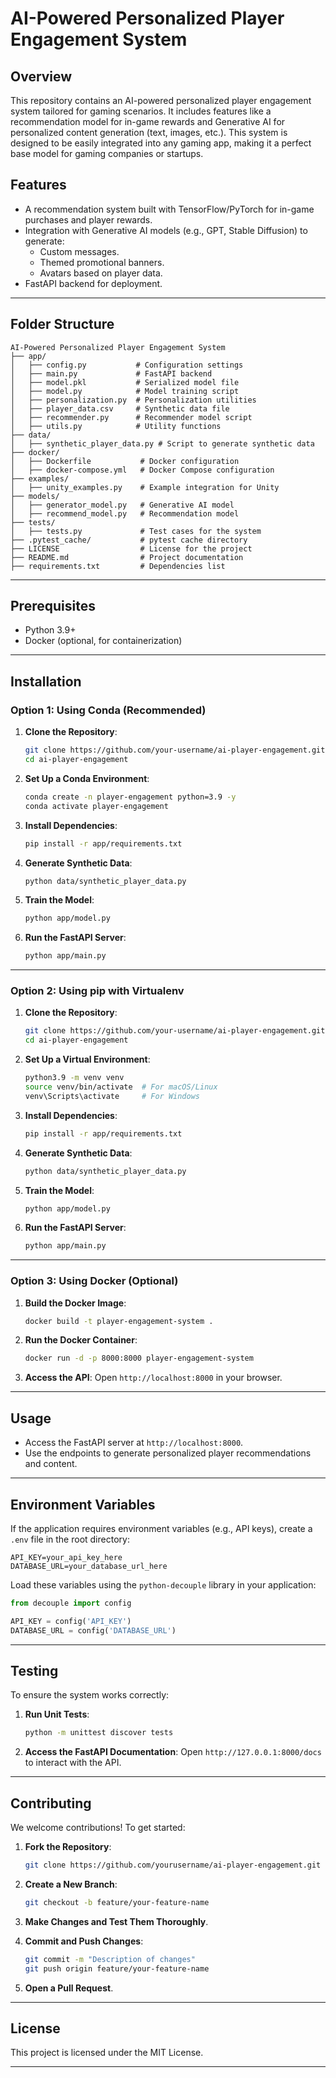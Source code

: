 # AI-Powered Personalized Player Engagement System

## Overview
This repository contains an AI-powered personalized player engagement system tailored for gaming scenarios. It includes features like a recommendation model for in-game rewards and Generative AI for personalized content generation (text, images, etc.). This system is designed to be easily integrated into any gaming app, making it a perfect base model for gaming companies or startups.

## Features
- A recommendation system built with TensorFlow/PyTorch for in-game purchases and player rewards.
- Integration with Generative AI models (e.g., GPT, Stable Diffusion) to generate:
  - Custom messages.
  - Themed promotional banners.
  - Avatars based on player data.
- FastAPI backend for deployment.

---
## Folder Structure
```
AI-Powered Personalized Player Engagement System
├── app/
│   ├── config.py           # Configuration settings
│   ├── main.py             # FastAPI backend
│   ├── model.pkl           # Serialized model file
│   ├── model.py            # Model training script
│   ├── personalization.py  # Personalization utilities
│   ├── player_data.csv     # Synthetic data file
│   ├── recommender.py      # Recommender model script
│   ├── utils.py            # Utility functions
├── data/
│   ├── synthetic_player_data.py # Script to generate synthetic data
├── docker/
│   ├── Dockerfile           # Docker configuration
│   ├── docker-compose.yml   # Docker Compose configuration
├── examples/
│   ├── unity_examples.py    # Example integration for Unity
├── models/
│   ├── generator_model.py   # Generative AI model
│   ├── recommend_model.py   # Recommendation model
├── tests/
│   ├── tests.py             # Test cases for the system
├── .pytest_cache/           # pytest cache directory
├── LICENSE                  # License for the project
├── README.md                # Project documentation
├── requirements.txt         # Dependencies list
```

---

## Prerequisites
- Python 3.9+
- Docker (optional, for containerization)

---

## Installation

### Option 1: Using Conda (Recommended)
1. **Clone the Repository**:
   ```bash
   git clone https://github.com/your-username/ai-player-engagement.git
   cd ai-player-engagement
   ```

2. **Set Up a Conda Environment**:
   ```bash
   conda create -n player-engagement python=3.9 -y
   conda activate player-engagement
   ```

3. **Install Dependencies**:
   ```bash
   pip install -r app/requirements.txt
   ```

4. **Generate Synthetic Data**:
   ```bash
   python data/synthetic_player_data.py
   ```

5. **Train the Model**:
   ```bash
   python app/model.py
   ```

6. **Run the FastAPI Server**:
   ```bash
   python app/main.py
   ```

---

### Option 2: Using pip with Virtualenv
1. **Clone the Repository**:
   ```bash
   git clone https://github.com/your-username/ai-player-engagement.git
   cd ai-player-engagement
   ```

2. **Set Up a Virtual Environment**:
   ```bash
   python3.9 -m venv venv
   source venv/bin/activate  # For macOS/Linux
   venv\Scripts\activate     # For Windows
   ```

3. **Install Dependencies**:
   ```bash
   pip install -r app/requirements.txt
   ```

4. **Generate Synthetic Data**:
   ```bash
   python data/synthetic_player_data.py
   ```

5. **Train the Model**:
   ```bash
   python app/model.py
   ```

6. **Run the FastAPI Server**:
   ```bash
   python app/main.py
   ```

---

### Option 3: Using Docker (Optional)
1. **Build the Docker Image**:
   ```bash
   docker build -t player-engagement-system .
   ```

2. **Run the Docker Container**:
   ```bash
   docker run -d -p 8000:8000 player-engagement-system
   ```

3. **Access the API**:
   Open `http://localhost:8000` in your browser.

---

## Usage
- Access the FastAPI server at `http://localhost:8000`.
- Use the endpoints to generate personalized player recommendations and content.

---

## Environment Variables
If the application requires environment variables (e.g., API keys), create a `.env` file in the root directory:
```
API_KEY=your_api_key_here
DATABASE_URL=your_database_url_here
```

Load these variables using the `python-decouple` library in your application:
```python
from decouple import config

API_KEY = config('API_KEY')
DATABASE_URL = config('DATABASE_URL')
```

---

## Testing
To ensure the system works correctly:
1. **Run Unit Tests**:
   ```bash
   python -m unittest discover tests
   ```

2. **Access the FastAPI Documentation**:
   Open `http://127.0.0.1:8000/docs` to interact with the API.

---

## Contributing
We welcome contributions! To get started:
1. **Fork the Repository**:
   ```bash
   git clone https://github.com/yourusername/ai-player-engagement.git
   ```

2. **Create a New Branch**:
   ```bash
   git checkout -b feature/your-feature-name
   ```

3. **Make Changes and Test Them Thoroughly**.

4. **Commit and Push Changes**:
   ```bash
   git commit -m "Description of changes"
   git push origin feature/your-feature-name
   ```

5. **Open a Pull Request**.

---

## License
This project is licensed under the MIT License. 

---